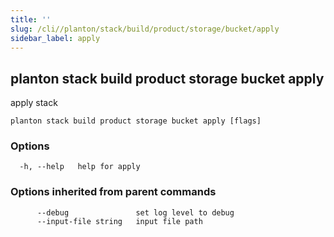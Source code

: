 ```yaml
---
title: ''
slug: /cli//planton/stack/build/product/storage/bucket/apply
sidebar_label: apply
---
```

## planton stack build product storage bucket apply

apply stack

```
planton stack build product storage bucket apply [flags]
```

### Options

```
  -h, --help   help for apply
```

### Options inherited from parent commands

```
      --debug               set log level to debug
      --input-file string   input file path
```

